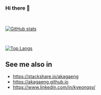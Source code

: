 ### Hi there 👋

<!--
**akagaeng/akagaeng** is a ✨ _special_ ✨ repository because its `README.md` (this file) appears on your GitHub profile.

Here are some ideas to get you started:

- 🔭 I’m currently working on ...
- 🌱 I’m currently learning ...
- 👯 I’m looking to collaborate on ...
- 🤔 I’m looking for help with ...
- 💬 Ask me about ...
- 📫 How to reach me: ...
- 😄 Pronouns: ...
- ⚡ Fun fact: ...
-->

<br />

[![GitHub stats](https://github-readme-stats.akagaeng.vercel.app/api?username=akagaeng&count_private=true&show_icons=true&theme=default)](https://github.com/akagaeng/github-readme-stats)

<br />

[![Top Langs](https://github-readme-stats.akagaeng.vercel.app/api/top-langs/?username=akagaeng&layout=compact&card_width=445)](https://github.com/akagaeng/github-readme-stats)

## See me also in

* https://stackshare.io/akagaeng
* https://akagaeng.github.io
* https://www.linkedin.com/in/kyeongsy/
